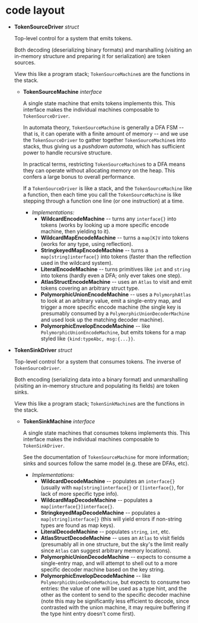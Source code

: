 code layout
===========

- **TokenSourceDriver** *struct*

  Top-level control for a system that emits tokens.

  Both decoding (deserializing binary formats)
  and marshalling (visiting an in-memory structure and preparing it for serialization)
  are token sources.

  View this like a program stack; `TokenSourceMachine`s are the functions in the stack.

  - **TokenSourceMachine** *interface*

	A single state machine that emits tokens implements this.
	This interface makes the individual machines composable to `TokenSourceDriver`.

	In automata theory, `TokenSourceMachine` is generally a DFA FSM -- that is,
	it can operate with a finite amount of memory -- and we use the `TokenSourceDriver`
	to gather together `TokenSourceMachine`s into stacks, thus giving us a
	*pushdown automata*, which has sufficient power to handle recursive structure.

	In practical terms, restricting `TokenSourceMachine`s to a DFA means they
	can operate without allocating memory on the heap.  This confers a large
	bonus to overall performance.

	If a `TokenSourceDriver` is like a stack, and the `TokenSourceMachine` like a function,
	then each time you call the `TokenSourceMachine` is like stepping through a function one
	line (or one instruction) at a time.

    - *Implementations:*
      - **WildcardEncodeMachine** -- turns any `interface{}` into tokens (works by looking up a more specific encode machine, then yielding to it).
      - **WildcardMapEncodeMachine** -- turns a `map[K]V` into tokens (works for any type, using reflection).
      - **StringkeyedMapEncodeMachine** -- turns a `map[string]interface{}` into tokens (faster than the reflection used in the wildcard system).
      - **LiteralEncodeMachine** -- turns primitives like `int` and `string` into tokens (hardly even a DFA; only ever takes one step).
      - **AtlasStructEncodeMachine** -- uses an `Atlas` to visit and emit tokens covering an arbitrary struct type.
      - **PolymorphicUnionEncodeMachine** -- uses a `PolymorphAtlas` to look at an arbitrary value, emit a single-entry map, and trigger a more specific encode machine (the single key is presumably consumed by a `PolymorphicUnionDecoderMachine` and used look up the matching decoder machine).
      - **PolymorphicEnvelopEncodeMachine** -- like `PolymorphicUnionEncodeMachine`, but emits tokens for a map styled like `{kind:typeAbc, msg:{...}}`.

- **TokenSinkDriver** *struct*

  Top-level control for a system that consumes tokens.  The inverse of `TokenSourceDriver`.

  Both encoding (serializing data into a binary format)
  and unmarshalling (visiting an in-memory structure and populating its fields)
  are token sinks.

  View this like a program stack; `TokenSinkMachine`s are the functions in the stack.

  - **TokenSinkMachine** *interface*

    A single state machines that consumes tokens implements this.
	This interface makes the individual machines composable to `TokenSinkDriver`.

	See the documentation of `TokenSourceMachine` for more information;
	sinks and sources follow the same model (e.g. these are DFAs, etc).

    - *Implementations:*
      - **WildcardDecodeMachine** -- populates an `interface{}` (usually with `map[string]interface{}` or `[]interface{}`, for lack of more specific type info).
      - **WildcardMapDecodeMachine** -- populates a `map[interface{}]interface{}`.
      - **StringkeyedMapDecodeMachine** -- populates a `map[string]interface{}` (this will
        yield errors if non-string types are found as map keys).
      - **LiteralDecodeMachine** -- populates `string`, `int`, etc.
      - **AtlasStructDecodeMachine** -- uses an `Atlas` to visit fields (presumably all in one structure, but the sky's the limit really since `Atlas` can suggest arbitrary memory locations).
      - **PolymorphicUnionDecodeMachine** -- expects to consume a single-entry map, and will attempt to shell out to a more specific decoder machine based on the key string.
      - **PolymorphicEnvelopDecodeMachine** -- like `PolymorphicUnionDecodeMachine`, but expects to consume two entries: the value of one will be used as a type hint, and the other as the content to send to the specific decoder machine (note this may be significantly less efficient to decode, since contrasted with the union machine, it may require buffering if the type hint entry doesn't come first).
